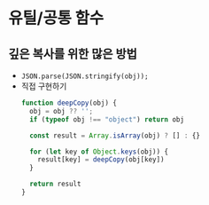 # 유틸/공통 함수

## 깊은 복사를 위한 많은 방법
- `JSON.parse(JSON.stringify(obj));`
- 직접 구현하기
  ```js
  function deepCopy(obj) {
    obj = obj ?? '';
    if (typeof obj !== "object") return obj

    const result = Array.isArray(obj) ? [] : {}

    for (let key of Object.keys(obj)) {
      result[key] = deepCopy(obj[key])
    }

    return result
  }
  ```